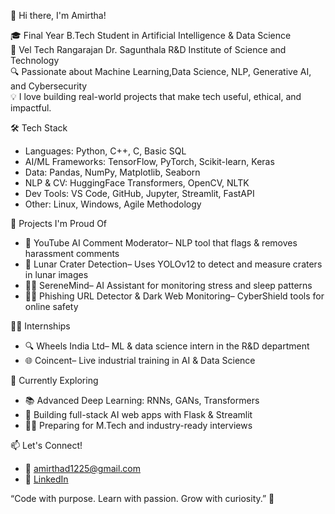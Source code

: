👋 Hi there, I'm Amirtha!

🎓 Final Year B.Tech Student in Artificial Intelligence & Data Science  
🏫 Vel Tech Rangarajan Dr. Sagunthala R&D Institute of Science and Technology  
🔍 Passionate about Machine Learning,Data Science, NLP, Generative AI, and Cybersecurity  
💡 I love building real-world projects that make tech useful, ethical, and impactful.

🛠️ Tech Stack
- Languages: Python, C++, C, Basic SQL  
- AI/ML Frameworks: TensorFlow, PyTorch, Scikit-learn, Keras  
- Data: Pandas, NumPy, Matplotlib, Seaborn  
- NLP & CV: HuggingFace Transformers, OpenCV, NLTK  
- Dev Tools: VS Code, GitHub, Jupyter, Streamlit, FastAPI  
- Other: Linux, Windows, Agile Methodology

📌 Projects I'm Proud Of
- 🧠 YouTube AI Comment Moderator– NLP tool that flags & removes harassment comments  
- 🌙 Lunar Crater Detection– Uses YOLOv12 to detect and measure craters in lunar images  
- 🧘‍♀️ SereneMind– AI Assistant for monitoring stress and sleep patterns  
- 🕵️‍♀️ Phishing URL Detector & Dark Web Monitoring– CyberShield tools for online safety  

 🧑‍💻 Internships
- 🔍 Wheels India Ltd– ML & data science intern in the R&D department  
- 🌐 Coincent– Live industrial training in AI & Data Science  

 🌱 Currently Exploring
- 📚 Advanced Deep Learning: RNNs, GANs, Transformers  
- 🧪 Building full-stack AI web apps with Flask & Streamlit  
- 🧑‍🏫 Preparing for M.Tech and industry-ready interviews

 📫 Let's Connect!
- 📧 amirthad1225@gmail.com  
- 🔗 [LinkedIn](https://www.linkedin.com/in/amirtha-thennavan-b6b5962a7)  


 “Code with purpose. Learn with passion. Grow with curiosity.” 🚀  
